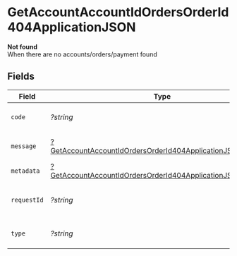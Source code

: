 # GetAccountAccountIdOrdersOrderId404ApplicationJSON

**Not found**\
When there are no accounts/orders/payment found



## Fields

| Field                                                                                                                                                | Type                                                                                                                                                 | Required                                                                                                                                             | Description                                                                                                                                          | Example                                                                                                                                              |
| ---------------------------------------------------------------------------------------------------------------------------------------------------- | ---------------------------------------------------------------------------------------------------------------------------------------------------- | ---------------------------------------------------------------------------------------------------------------------------------------------------- | ---------------------------------------------------------------------------------------------------------------------------------------------------- | ---------------------------------------------------------------------------------------------------------------------------------------------------- |
| `code`                                                                                                                                               | *?string*                                                                                                                                            | :heavy_minus_sign:                                                                                                                                   | Code of the api error.                                                                                                                               | order-validation-error                                                                                                                               |
| `message`                                                                                                                                            | [?GetAccountAccountIdOrdersOrderId404ApplicationJSONMessage](../../models/operations/GetAccountAccountIdOrdersOrderId404ApplicationJSONMessage.md)   | :heavy_minus_sign:                                                                                                                                   | Message explaining the error.                                                                                                                        |                                                                                                                                                      |
| `metadata`                                                                                                                                           | [?GetAccountAccountIdOrdersOrderId404ApplicationJSONMetadata](../../models/operations/GetAccountAccountIdOrdersOrderId404ApplicationJSONMetadata.md) | :heavy_minus_sign:                                                                                                                                   | N/A                                                                                                                                                  |                                                                                                                                                      |
| `requestId`                                                                                                                                          | *?string*                                                                                                                                            | :heavy_minus_sign:                                                                                                                                   | Identifier of the request.                                                                                                                           | bcc78633-cd09-4e7d-8f3b-d593fdc1439c                                                                                                                 |
| `type`                                                                                                                                               | *?string*                                                                                                                                            | :heavy_minus_sign:                                                                                                                                   | Type of the external error.                                                                                                                          | api-error                                                                                                                                            |
